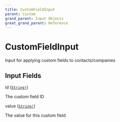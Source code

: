 ```yaml
---
title: CustomFieldInput
parent: Custom
grand_parent: Input Objects
great_grand_parent: Reference
---
```


<h1>CustomFieldInput</h1>

Input for applying custom fields to contacts/companies

<h2>Input Fields</h2>

<div class="field-entry ">
  <span id="id" class="field-name anchored">id (<code><a href="/docs/reference/scalar/string">String!</a></code>)</span>

  <div class="description-wrapper">
   <p>The custom field ID</p>

  </div>
</div>

<div class="field-entry ">
  <span id="value" class="field-name anchored">value (<code><a href="/docs/reference/scalar/string">String!</a></code>)</span>

  <div class="description-wrapper">
   <p>The value for this custom field</p>

  </div>
</div>

